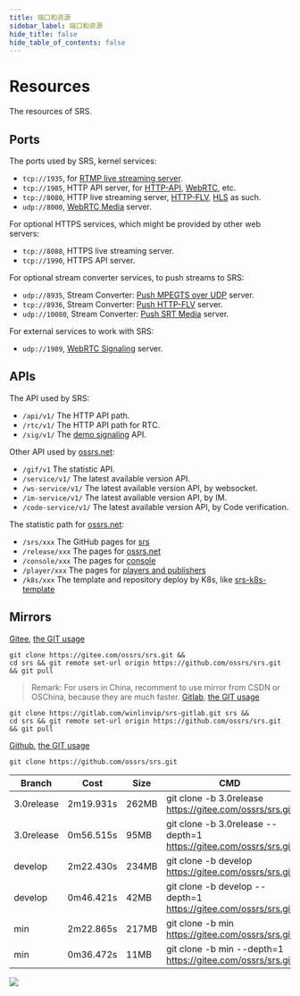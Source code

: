 ```yaml
---
title: 端口和资源
sidebar_label: 端口和资源
hide_title: false
hide_table_of_contents: false
---
```


# Resources

The resources of SRS.

## Ports

The ports used by SRS, kernel services:

* `tcp://1935`, for [RTMP live streaming server](./rtmp.md).
* `tcp://1985`, HTTP API server, for [HTTP-API](./http-api.md), [WebRTC](./webrtc.md), etc.
* `tcp://8080`, HTTP live streaming server, [HTTP-FLV](./flv.md), [HLS](./hls.md) as such.
* `udp://8000`, [WebRTC Media](./webrtc.md) server.

For optional HTTPS services, which might be provided by other web servers:

* `tcp://8088`, HTTPS live streaming server.
* `tcp://1990`, HTTPS API server.

For optional stream converter services, to push streams to SRS:

* `udp://8935`, Stream Converter: [Push MPEGTS over UDP](./streamer.md#push-mpeg-ts-over-udp) server.
* `tcp://8936`, Stream Converter: [Push HTTP-FLV](./streamer.md#push-http-flv-to-srs) server.
* `udp://10080`, Stream Converter: [Push SRT Media](https://github.com/ossrs/srs/issues/1147#issuecomment-577469119) server.

For external services to work with SRS:

* `udp://1989`, [WebRTC Signaling](https://github.com/ossrs/signaling#usage) server.

## APIs

The API used by SRS:

* `/api/v1/` The HTTP API path.
* `/rtc/v1/` The HTTP API path for RTC.
* `/sig/v1/` The [demo signaling](https://github.com/ossrs/signaling) API.

Other API used by [ossrs.net](https://ossrs.net):

* `/gif/v1` The statistic API.
* `/service/v1/` The latest available version API.
* `/ws-service/v1/` The latest available version API, by websocket.
* `/im-service/v1/` The latest available version API, by IM.
* `/code-service/v1/` The latest available version API, by Code verification.

The statistic path for [ossrs.net](https://ossrs.net):

* `/srs/xxx` The GitHub pages for [srs](https://github.com/ossrs/srs)
* `/release/xxx` The pages for [ossrs.net](https://ossrs.net)
* `/console/xxx` The pages for [console](http://ossrs.net/console/)
* `/player/xxx` The pages for [players and publishers](http://ossrs.net/players/)
* `/k8s/xxx` The template and repository deploy by K8s, like [srs-k8s-template](https://github.com/ossrs/srs-k8s-template)

## Mirrors

[Gitee](https://gitee.com/ossrs/srs), [the GIT usage](./git.md)

```
git clone https://gitee.com/ossrs/srs.git &&
cd srs && git remote set-url origin https://github.com/ossrs/srs.git && git pull
```

> Remark: For users in China, recomment to use mirror from CSDN or OSChina, because they are much faster.
[Gitlab](https://gitlab.com/winlinvip/srs-gitlab), [the GIT usage](./git.md)

```
git clone https://gitlab.com/winlinvip/srs-gitlab.git srs &&
cd srs && git remote set-url origin https://github.com/ossrs/srs.git && git pull
```

[Github](https://github.com/ossrs/srs), [the GIT usage](./git.md)

```
git clone https://github.com/ossrs/srs.git
```

| Branch | Cost | Size | CMD |
| --- | --- | --- | --- |
| 3.0release | 2m19.931s | 262MB | git clone -b 3.0release https://gitee.com/ossrs/srs.git |
| 3.0release | 0m56.515s | 95MB | git clone -b 3.0release --depth=1 https://gitee.com/ossrs/srs.git |
| develop | 2m22.430s | 234MB | git clone -b develop https://gitee.com/ossrs/srs.git |
| develop | 0m46.421s | 42MB | git clone -b develop --depth=1 https://gitee.com/ossrs/srs.git |
| min | 2m22.865s | 217MB | git clone -b min https://gitee.com/ossrs/srs.git |
| min | 0m36.472s | 11MB | git clone -b min --depth=1 https://gitee.com/ossrs/srs.git |
![](https://ossrs.net/gif/v1/sls.gif?site=ossrs.net&path=/lts/doc/zh/v7/resource)


